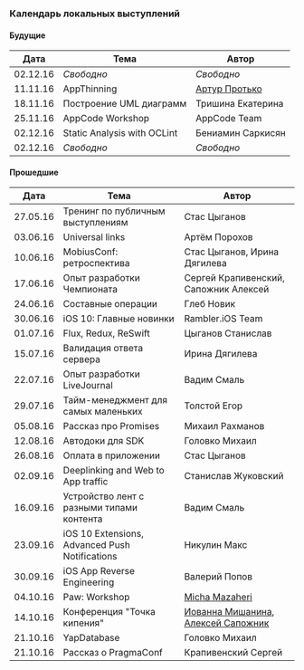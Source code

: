 ### Календарь локальных выступлений

#### Будущие

| Дата        | Тема           | Автор  |
| ------------- |-------------| -----|
| 02.12.16      | *Свободно*      |   *Свободно* |
| 11.11.16      | AppThinning      |   [Артур Протько](https://github.com/akkrat) |
| 18.11.16      | Построение UML диаграмм       |   Тришина Екатерина |
| 25.11.16      | AppCode Workshop      |   AppCode Team |
| 02.12.16      | Static Analysis with OCLint      |  Бениамин Саркисян  |
| 02.12.16      | *Свободно*      |   *Свободно* |

#### Прошедшие

| Дата        | Тема           | Автор  |
| ------------- |-------------| -----|
| 27.05.16      | Тренинг по публичным выступлениям | Стас Цыганов |
| 03.06.16      | Universal links      |   Артём Порохов |
| 10.06.16      | MobiusConf: ретроспектива      |    Стас Цыганов, Ирина Дягилева |
| 17.06.16      | Опыт разработки Чемпионата      |    Сергей Крапивенский, Сапожник Алексей |
| 24.06.16      | Составные операции      |   Глеб Новик |
| 30.06.16      | iOS 10: Главные новинки      |  Rambler.iOS Team  |
| 01.07.16      | Flux, Redux, ReSwift      |  Цыганов Станислав  |
| 15.07.16      | Валидация ответа сервера | Ирина Дягилева |
| 22.07.16      | Опыт разработки LiveJournal      |   Вадим Смаль |
| 29.07.16      | Тайм-менеджмент для самых маленьких     |  Толстой Егор |
| 05.08.16      | Рассказ про Promises      |   Михаил Рахманов |
| 12.08.16      | Автодоки для SDK      |   Головко Михаил |
| 26.08.16      | Оплата в приложении | Стас Цыганов |
| 02.09.16      | Deeplinking and Web to App traffic      | Станислав Жуковский  |
| 16.09.16      | Устройство лент с разными типами контента      |Вадим Смаль |
| 23.09.16      | iOS 10 Extensions, Advanced Push Notifications     |   Никулин Макс |
| 30.09.16      | iOS App Reverse Engineering      |   Валерий Попов |
| 04.10.16      | Paw: Workshop  |   [Micha Mazaheri](https://github.com/mittsh) |
| 14.10.16      | Конференция "Точка кипения"      |   [Иованна Мишанина](https://github.com/iovannapopova), [Алексей Сапожник](https://github.com/Sapozhnik) |
| 21.10.16      | YapDatabase      |   Головко Михаил |
| 21.10.16      | Рассказ о PragmaConf      |   Крапивенский Сергей |
